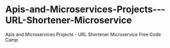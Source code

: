 # Apis-and-Microservices-Projects---URL-Shortener-Microservice
Apis and Microservices Projects - URL Shortener Microservice Free Code Camp
